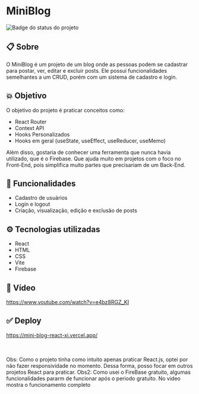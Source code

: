 # MiniBlog

![Badge do status do projeto](http://img.shields.io/static/v1?label=STATUS&message=EM%20DESENVOLVIMENTO&color=GREEN&style=for-the-badge)

## 📋 Sobre

O MiniBlog é um projeto de um blog onde as pessoas podem se cadastrar para postar, ver, editar e excluir posts. Ele possui funcionalidades semelhantes a um CRUD, porém com um sistema de cadastro e login.


## 💥 Objetivo

O objetivo do projeto é praticar conceitos como:
- React Router
- Context API
- Hooks Personalizados
- Hooks em geral (useState, useEffect, useReducer, useMemo)

  
Além disso, gostaria de conhecer uma ferramenta que nunca havia utilizado, que é o Firebase. Que ajuda muito em projetos com o foco no Front-End, pois simplifica muito partes que precisariam de um Back-End.


## 🚀 Funcionalidades

- Cadastro de usuários
- Login e logout
- Criação, visualização, edição e exclusão de posts

## ⚙️ Tecnologias utilizadas

- React
- HTML
- CSS
- Vite
- Firebase

## 🎥 Vídeo 

https://www.youtube.com/watch?v=e4bz8RGZ_KI

## ✅ Deploy

https://mini-blog-react-xi.vercel.app/


<br>
<br>
Obs: Como o projeto tinha como intuito apenas praticar React.js, optei por não fazer responsividade no momento. Dessa forma, posso focar em outros projetos React para praticar.
Obs2: Como usei o FireBase gratuito, algumas funcionalidades pararm de funcionar após o periodo gratuito. No video mostra o funcionamento completo
